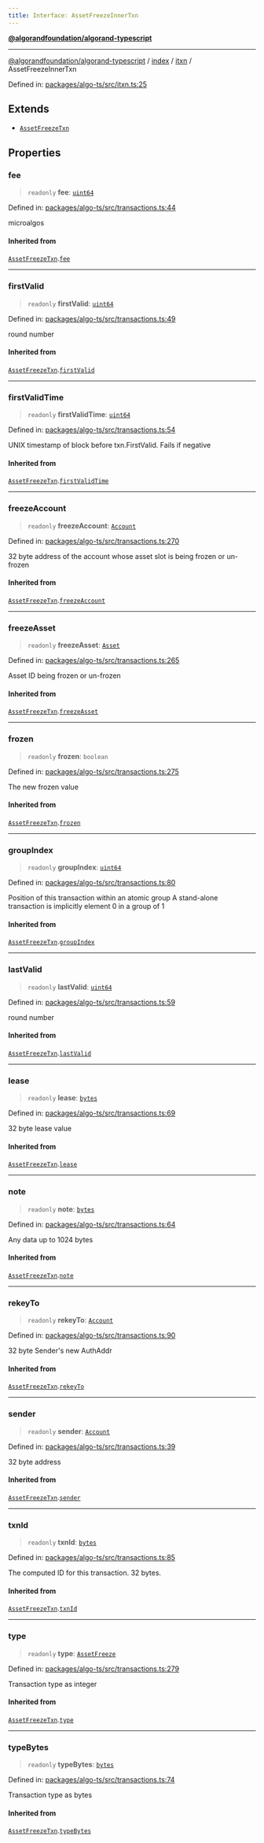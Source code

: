 ```yaml
---
title: Interface: AssetFreezeInnerTxn
---
```


[**@algorandfoundation/algorand-typescript**](../../../../README)

***

[@algorandfoundation/algorand-typescript](../../../../README) / [index](../../../README) / [itxn](../README) / AssetFreezeInnerTxn



Defined in: [packages/algo-ts/src/itxn.ts:25](https://github.com/algorandfoundation/puya-ts/blob/main/packages/algo-ts/src/itxn.ts#L25)

## Extends

- [`AssetFreezeTxn`](../../../-internal-/interfaces/AssetFreezeTxn)

## Properties

### fee

> `readonly` **fee**: [`uint64`](../../../type-aliases/uint64)

Defined in: [packages/algo-ts/src/transactions.ts:44](https://github.com/algorandfoundation/puya-ts/blob/main/packages/algo-ts/src/transactions.ts#L44)

microalgos

#### Inherited from

[`AssetFreezeTxn`](../../../-internal-/interfaces/AssetFreezeTxn).[`fee`](../../../-internal-/interfaces/AssetFreezeTxn#fee)

***

### firstValid

> `readonly` **firstValid**: [`uint64`](../../../type-aliases/uint64)

Defined in: [packages/algo-ts/src/transactions.ts:49](https://github.com/algorandfoundation/puya-ts/blob/main/packages/algo-ts/src/transactions.ts#L49)

round number

#### Inherited from

[`AssetFreezeTxn`](../../../-internal-/interfaces/AssetFreezeTxn).[`firstValid`](../../../-internal-/interfaces/AssetFreezeTxn#firstvalid)

***

### firstValidTime

> `readonly` **firstValidTime**: [`uint64`](../../../type-aliases/uint64)

Defined in: [packages/algo-ts/src/transactions.ts:54](https://github.com/algorandfoundation/puya-ts/blob/main/packages/algo-ts/src/transactions.ts#L54)

UNIX timestamp of block before txn.FirstValid. Fails if negative

#### Inherited from

[`AssetFreezeTxn`](../../../-internal-/interfaces/AssetFreezeTxn).[`firstValidTime`](../../../-internal-/interfaces/AssetFreezeTxn#firstvalidtime)

***

### freezeAccount

> `readonly` **freezeAccount**: [`Account`](../../../type-aliases/Account)

Defined in: [packages/algo-ts/src/transactions.ts:270](https://github.com/algorandfoundation/puya-ts/blob/main/packages/algo-ts/src/transactions.ts#L270)

32 byte address of the account whose asset slot is being frozen or un-frozen

#### Inherited from

[`AssetFreezeTxn`](../../../-internal-/interfaces/AssetFreezeTxn).[`freezeAccount`](../../../-internal-/interfaces/AssetFreezeTxn#freezeaccount)

***

### freezeAsset

> `readonly` **freezeAsset**: [`Asset`](../../../type-aliases/Asset)

Defined in: [packages/algo-ts/src/transactions.ts:265](https://github.com/algorandfoundation/puya-ts/blob/main/packages/algo-ts/src/transactions.ts#L265)

Asset ID being frozen or un-frozen

#### Inherited from

[`AssetFreezeTxn`](../../../-internal-/interfaces/AssetFreezeTxn).[`freezeAsset`](../../../-internal-/interfaces/AssetFreezeTxn#freezeasset)

***

### frozen

> `readonly` **frozen**: `boolean`

Defined in: [packages/algo-ts/src/transactions.ts:275](https://github.com/algorandfoundation/puya-ts/blob/main/packages/algo-ts/src/transactions.ts#L275)

The new frozen value

#### Inherited from

[`AssetFreezeTxn`](../../../-internal-/interfaces/AssetFreezeTxn).[`frozen`](../../../-internal-/interfaces/AssetFreezeTxn#frozen)

***

### groupIndex

> `readonly` **groupIndex**: [`uint64`](../../../type-aliases/uint64)

Defined in: [packages/algo-ts/src/transactions.ts:80](https://github.com/algorandfoundation/puya-ts/blob/main/packages/algo-ts/src/transactions.ts#L80)

Position of this transaction within an atomic group
A stand-alone transaction is implicitly element 0 in a group of 1

#### Inherited from

[`AssetFreezeTxn`](../../../-internal-/interfaces/AssetFreezeTxn).[`groupIndex`](../../../-internal-/interfaces/AssetFreezeTxn#groupindex)

***

### lastValid

> `readonly` **lastValid**: [`uint64`](../../../type-aliases/uint64)

Defined in: [packages/algo-ts/src/transactions.ts:59](https://github.com/algorandfoundation/puya-ts/blob/main/packages/algo-ts/src/transactions.ts#L59)

round number

#### Inherited from

[`AssetFreezeTxn`](../../../-internal-/interfaces/AssetFreezeTxn).[`lastValid`](../../../-internal-/interfaces/AssetFreezeTxn#lastvalid)

***

### lease

> `readonly` **lease**: [`bytes`](../../../type-aliases/bytes)

Defined in: [packages/algo-ts/src/transactions.ts:69](https://github.com/algorandfoundation/puya-ts/blob/main/packages/algo-ts/src/transactions.ts#L69)

32 byte lease value

#### Inherited from

[`AssetFreezeTxn`](../../../-internal-/interfaces/AssetFreezeTxn).[`lease`](../../../-internal-/interfaces/AssetFreezeTxn#lease)

***

### note

> `readonly` **note**: [`bytes`](../../../type-aliases/bytes)

Defined in: [packages/algo-ts/src/transactions.ts:64](https://github.com/algorandfoundation/puya-ts/blob/main/packages/algo-ts/src/transactions.ts#L64)

Any data up to 1024 bytes

#### Inherited from

[`AssetFreezeTxn`](../../../-internal-/interfaces/AssetFreezeTxn).[`note`](../../../-internal-/interfaces/AssetFreezeTxn#note)

***

### rekeyTo

> `readonly` **rekeyTo**: [`Account`](../../../type-aliases/Account)

Defined in: [packages/algo-ts/src/transactions.ts:90](https://github.com/algorandfoundation/puya-ts/blob/main/packages/algo-ts/src/transactions.ts#L90)

32 byte Sender's new AuthAddr

#### Inherited from

[`AssetFreezeTxn`](../../../-internal-/interfaces/AssetFreezeTxn).[`rekeyTo`](../../../-internal-/interfaces/AssetFreezeTxn#rekeyto)

***

### sender

> `readonly` **sender**: [`Account`](../../../type-aliases/Account)

Defined in: [packages/algo-ts/src/transactions.ts:39](https://github.com/algorandfoundation/puya-ts/blob/main/packages/algo-ts/src/transactions.ts#L39)

32 byte address

#### Inherited from

[`AssetFreezeTxn`](../../../-internal-/interfaces/AssetFreezeTxn).[`sender`](../../../-internal-/interfaces/AssetFreezeTxn#sender)

***

### txnId

> `readonly` **txnId**: [`bytes`](../../../type-aliases/bytes)

Defined in: [packages/algo-ts/src/transactions.ts:85](https://github.com/algorandfoundation/puya-ts/blob/main/packages/algo-ts/src/transactions.ts#L85)

The computed ID for this transaction. 32 bytes.

#### Inherited from

[`AssetFreezeTxn`](../../../-internal-/interfaces/AssetFreezeTxn).[`txnId`](../../../-internal-/interfaces/AssetFreezeTxn#txnid)

***

### type

> `readonly` **type**: [`AssetFreeze`](../../../enumerations/TransactionType#assetfreeze)

Defined in: [packages/algo-ts/src/transactions.ts:279](https://github.com/algorandfoundation/puya-ts/blob/main/packages/algo-ts/src/transactions.ts#L279)

Transaction type as integer

#### Inherited from

[`AssetFreezeTxn`](../../../-internal-/interfaces/AssetFreezeTxn).[`type`](../../../-internal-/interfaces/AssetFreezeTxn#type)

***

### typeBytes

> `readonly` **typeBytes**: [`bytes`](../../../type-aliases/bytes)

Defined in: [packages/algo-ts/src/transactions.ts:74](https://github.com/algorandfoundation/puya-ts/blob/main/packages/algo-ts/src/transactions.ts#L74)

Transaction type as bytes

#### Inherited from

[`AssetFreezeTxn`](../../../-internal-/interfaces/AssetFreezeTxn).[`typeBytes`](../../../-internal-/interfaces/AssetFreezeTxn#typebytes)